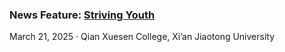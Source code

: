 ### News Feature: [Striving Youth](https://mp.weixin.qq.com/s/Pi_Fx6gW9wQH_1_dCoGeww)

March 21, 2025 · Qian Xuesen College, Xi’an Jiaotong University
